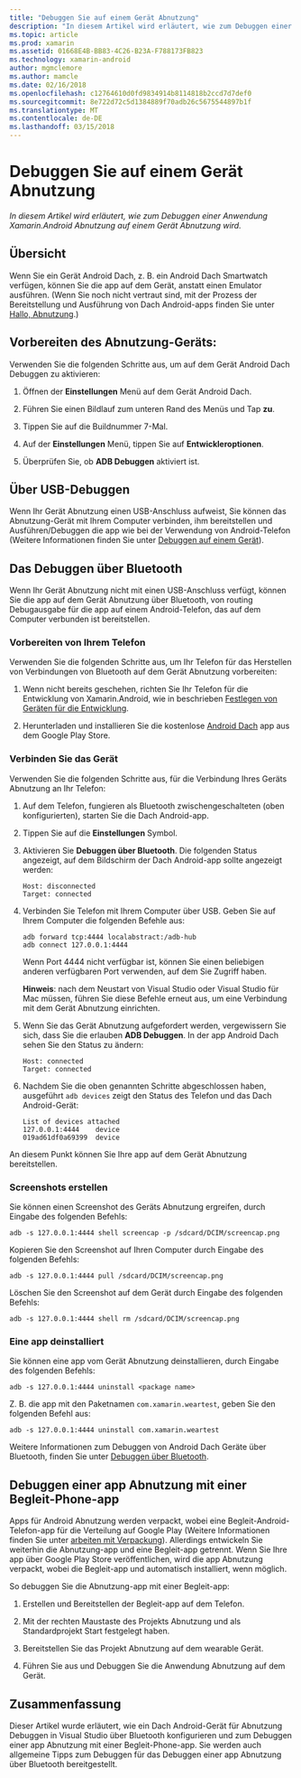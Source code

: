 ```yaml
---
title: "Debuggen Sie auf einem Gerät Abnutzung"
description: "In diesem Artikel wird erläutert, wie zum Debuggen einer Anwendung Xamarin.Android Abnutzung auf einem Gerät Abnutzung wird."
ms.topic: article
ms.prod: xamarin
ms.assetid: 01668E4B-BB83-4C26-B23A-F788173FB823
ms.technology: xamarin-android
author: mgmclemore
ms.author: mamcle
ms.date: 02/16/2018
ms.openlocfilehash: c12764610d0fd9834914b8114818b2ccd7d7def0
ms.sourcegitcommit: 8e722d72c5d1384889f70adb26c5675544897b1f
ms.translationtype: MT
ms.contentlocale: de-DE
ms.lasthandoff: 03/15/2018
---
```

# <a name="debug-on-a-wear-device"></a>Debuggen Sie auf einem Gerät Abnutzung

_In diesem Artikel wird erläutert, wie zum Debuggen einer Anwendung Xamarin.Android Abnutzung auf einem Gerät Abnutzung wird._


## <a name="overview"></a>Übersicht

Wenn Sie ein Gerät Android Dach, z. B. ein Android Dach Smartwatch verfügen, können Sie die app auf dem Gerät, anstatt einen Emulator ausführen. (Wenn Sie noch nicht vertraut sind, mit der Prozess der Bereitstellung und Ausführung von Dach Android-apps finden Sie unter [Hallo, Abnutzung](~/android/wear/get-started/hello-wear.md).)

## <a name="prepare-the-wear-device"></a>Vorbereiten des Abnutzung-Geräts:

Verwenden Sie die folgenden Schritte aus, um auf dem Gerät Android Dach Debuggen zu aktivieren:

1.  Öffnen der **Einstellungen** Menü auf dem Gerät Android Dach.

2.  Führen Sie einen Bildlauf zum unteren Rand des Menüs und Tap **zu**.

3.  Tippen Sie auf die Buildnummer 7-Mal.

4.  Auf der **Einstellungen** Menü, tippen Sie auf **Entwickleroptionen**.

5.  Überprüfen Sie, ob **ADB Debuggen** aktiviert ist.


## <a name="debugging-over-usb"></a>Über USB-Debuggen

Wenn Ihr Gerät Abnutzung einen USB-Anschluss aufweist, Sie können das Abnutzung-Gerät mit Ihrem Computer verbinden, ihm bereitstellen und Ausführen/Debuggen die app wie bei der Verwendung von Android-Telefon (Weitere Informationen finden Sie unter [Debuggen auf einem Gerät](~/android/deploy-test/debugging/debug-on-device.md)).


## <a name="debugging-over-bluetooth"></a>Das Debuggen über Bluetooth

Wenn Ihr Gerät Abnutzung nicht mit einen USB-Anschluss verfügt, können Sie die app auf dem Gerät Abnutzung über Bluetooth, von routing Debugausgabe für die app auf einem Android-Telefon, das auf dem Computer verbunden ist bereitstellen. 

### <a name="prepare-your-phone"></a>Vorbereiten von Ihrem Telefon

Verwenden Sie die folgenden Schritte aus, um Ihr Telefon für das Herstellen von Verbindungen von Bluetooth auf dem Gerät Abnutzung vorbereiten: 

1.  Wenn nicht bereits geschehen, richten Sie Ihr Telefon für die Entwicklung von Xamarin.Android, wie in beschrieben [Festlegen von Geräten für die Entwicklung](~/android/get-started/installation/set-up-device-for-development.md).

2.  Herunterladen und installieren Sie die kostenlose [Android Dach](https://play.google.com/store/apps/details?id=com.google.android.wearable.app) app aus dem Google Play Store.

### <a name="connect-the-device"></a>Verbinden Sie das Gerät

Verwenden Sie die folgenden Schritte aus, für die Verbindung Ihres Geräts Abnutzung an Ihr Telefon:

1.  Auf dem Telefon, fungieren als Bluetooth zwischengeschalteten (oben konfigurierten), starten Sie die Dach Android-app. 

2.  Tippen Sie auf die **Einstellungen** Symbol.

3.  Aktivieren Sie **Debuggen über Bluetooth**. Die folgenden Status angezeigt, auf dem Bildschirm der Dach Android-app sollte angezeigt werden:

        Host: disconnected
        Target: connected

4.  Verbinden Sie Telefon mit Ihrem Computer über USB. Geben Sie auf Ihrem Computer die folgenden Befehle aus:

    ```shell
    adb forward tcp:4444 localabstract:/adb-hub
    adb connect 127.0.0.1:4444
    ```

    Wenn Port 4444 nicht verfügbar ist, können Sie einen beliebigen anderen verfügbaren Port verwenden, auf dem Sie Zugriff haben. 

    **Hinweis**: nach dem Neustart von Visual Studio oder Visual Studio für Mac müssen, führen Sie diese Befehle erneut aus, um eine Verbindung mit dem Gerät Abnutzung einrichten.

5.  Wenn Sie das Gerät Abnutzung aufgefordert werden, vergewissern Sie sich, dass Sie die erlauben **ADB Debuggen**. In der app Android Dach sehen Sie den Status zu ändern:

        Host: connected
        Target: connected

6.  Nachdem Sie die oben genannten Schritte abgeschlossen haben, ausgeführt `adb devices` zeigt den Status des Telefon und das Dach Android-Gerät:

        List of devices attached
        127.0.0.1:4444    device
        019ad61df0a69399  device

An diesem Punkt können Sie Ihre app auf dem Gerät Abnutzung bereitstellen.

<a name="screenshots" />

### <a name="taking-screenshots"></a>Screenshots erstellen

Sie können einen Screenshot des Geräts Abnutzung ergreifen, durch Eingabe des folgenden Befehls: 

```shell
adb -s 127.0.0.1:4444 shell screencap -p /sdcard/DCIM/screencap.png
```

Kopieren Sie den Screenshot auf Ihren Computer durch Eingabe des folgenden Befehls:

```shell
adb -s 127.0.0.1:4444 pull /sdcard/DCIM/screencap.png
```

Löschen Sie den Screenshot auf dem Gerät durch Eingabe des folgenden Befehls:

```shell
adb -s 127.0.0.1:4444 shell rm /sdcard/DCIM/screencap.png
```


### <a name="uninstalling-an-app"></a>Eine app deinstalliert

Sie können eine app vom Gerät Abnutzung deinstallieren, durch Eingabe des folgenden Befehls:

```shell
adb -s 127.0.0.1:4444 uninstall <package name>
```

Z. B. die app mit den Paketnamen `com.xamarin.weartest`, geben Sie den folgenden Befehl aus:

```shell
adb -s 127.0.0.1:4444 uninstall com.xamarin.weartest
```

Weitere Informationen zum Debuggen von Android Dach Geräte über Bluetooth, finden Sie unter [Debuggen über Bluetooth](https://developer.android.com/training/wearables/apps/bt-debugging.html).


## <a name="debugging-a-wear-app-with-a-companion-phone-app"></a>Debuggen einer app Abnutzung mit einer Begleit-Phone-app

Apps für Android Abnutzung werden verpackt, wobei eine Begleit-Android-Telefon-app für die Verteilung auf Google Play (Weitere Informationen finden Sie unter [arbeiten mit Verpackung](~/android/wear/deploy-test/packaging.md)). Allerdings entwickeln Sie weiterhin die Abnutzung-app und eine Begleit-app getrennt. Wenn Sie Ihre app über Google Play Store veröffentlichen, wird die app Abnutzung verpackt, wobei die Begleit-app und automatisch installiert, wenn möglich.

So debuggen Sie die Abnutzung-app mit einer Begleit-app: 

1.  Erstellen und Bereitstellen der Begleit-app auf dem Telefon.

2.  Mit der rechten Maustaste des Projekts Abnutzung und als Standardprojekt Start festgelegt haben.

3.  Bereitstellen Sie das Projekt Abnutzung auf dem wearable Gerät.

4.  Führen Sie aus und Debuggen Sie die Anwendung Abnutzung auf dem Gerät.

 
## <a name="summary"></a>Zusammenfassung

Dieser Artikel wurde erläutert, wie ein Dach Android-Gerät für Abnutzung Debuggen in Visual Studio über Bluetooth konfigurieren und zum Debuggen einer app Abnutzung mit einer Begleit-Phone-app. Sie werden auch allgemeine Tipps zum Debuggen für das Debuggen einer app Abnutzung über Bluetooth bereitgestellt.
